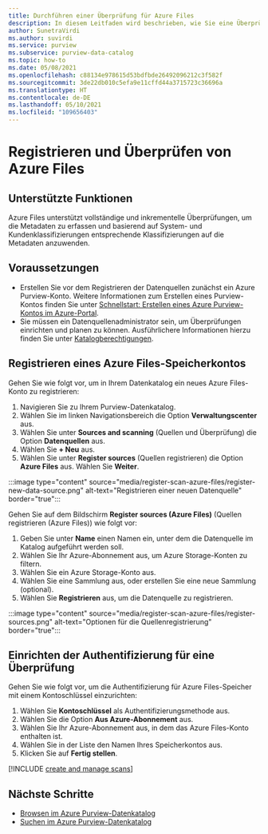 ```yaml
---
title: Durchführen einer Überprüfung für Azure Files
description: In diesem Leitfaden wird beschrieben, wie Sie eine Überprüfung für Azure Files durchführen.
author: SunetraVirdi
ms.author: suvirdi
ms.service: purview
ms.subservice: purview-data-catalog
ms.topic: how-to
ms.date: 05/08/2021
ms.openlocfilehash: c88134e978615d53bdfbde26492096212c3f582f
ms.sourcegitcommit: 3de22db010c5efa9e11cffd44a3715723c36696a
ms.translationtype: HT
ms.contentlocale: de-DE
ms.lasthandoff: 05/10/2021
ms.locfileid: "109656403"
---
```

# <a name="register-and-scan-azure-files"></a>Registrieren und Überprüfen von Azure Files

## <a name="supported-capabilities"></a>Unterstützte Funktionen

Azure Files unterstützt vollständige und inkrementelle Überprüfungen, um die Metadaten zu erfassen und basierend auf System- und Kundenklassifizierungen entsprechende Klassifizierungen auf die Metadaten anzuwenden.

## <a name="prerequisites"></a>Voraussetzungen

- Erstellen Sie vor dem Registrieren der Datenquellen zunächst ein Azure Purview-Konto. Weitere Informationen zum Erstellen eines Purview-Kontos finden Sie unter [Schnellstart: Erstellen eines Azure Purview-Kontos im Azure-Portal](create-catalog-portal.md).
- Sie müssen ein Datenquellenadministrator sein, um Überprüfungen einrichten und planen zu können. Ausführlichere Informationen hierzu finden Sie unter [Katalogberechtigungen](catalog-permissions.md).

## <a name="register-an-azure-files-storage-account"></a>Registrieren eines Azure Files-Speicherkontos

Gehen Sie wie folgt vor, um in Ihrem Datenkatalog ein neues Azure Files-Konto zu registrieren:

1. Navigieren Sie zu Ihrem Purview-Datenkatalog.
1. Wählen Sie im linken Navigationsbereich die Option **Verwaltungscenter** aus.
1. Wählen Sie unter **Sources and scanning** (Quellen und Überprüfung) die Option **Datenquellen** aus.
1. Wählen Sie **+ Neu** aus.
1. Wählen Sie unter **Register sources** (Quellen registrieren) die Option **Azure Files** aus. Wählen Sie **Weiter**.

:::image type="content" source="media/register-scan-azure-files/register-new-data-source.png" alt-text="Registrieren einer neuen Datenquelle" border="true":::

Gehen Sie auf dem Bildschirm **Register sources (Azure Files)** (Quellen registrieren (Azure Files)) wie folgt vor:

1. Geben Sie unter **Name** einen Namen ein, unter dem die Datenquelle im Katalog aufgeführt werden soll.
2. Wählen Sie Ihr Azure-Abonnement aus, um Azure Storage-Konten zu filtern.
3. Wählen Sie ein Azure Storage-Konto aus.
4. Wählen Sie eine Sammlung aus, oder erstellen Sie eine neue Sammlung (optional).
5. Wählen Sie **Registrieren** aus, um die Datenquelle zu registrieren.

:::image type="content" source="media/register-scan-azure-files/register-sources.png" alt-text="Optionen für die Quellenregistrierung" border="true":::

## <a name="set-up-authentication-for-a-scan"></a>Einrichten der Authentifizierung für eine Überprüfung

Gehen Sie wie folgt vor, um die Authentifizierung für Azure Files-Speicher mit einem Kontoschlüssel einzurichten:

1. Wählen Sie **Kontoschlüssel** als Authentifizierungsmethode aus.
2. Wählen Sie die Option **Aus Azure-Abonnement** aus.
3. Wählen Sie Ihr Azure-Abonnement aus, in dem das Azure Files-Konto enthalten ist.
4. Wählen Sie in der Liste den Namen Ihres Speicherkontos aus.
5. Klicken Sie auf **Fertig stellen**.

[!INCLUDE [create and manage scans](includes/manage-scans.md)]

## <a name="next-steps"></a>Nächste Schritte

- [Browsen im Azure Purview-Datenkatalog](how-to-browse-catalog.md)
- [Suchen im Azure Purview-Datenkatalog](how-to-search-catalog.md)